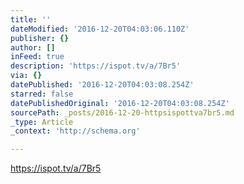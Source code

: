 ```yaml
---
title: ''
dateModified: '2016-12-20T04:03:06.110Z'
publisher: {}
author: []
inFeed: true
description: 'https://ispot.tv/a/7Br5'
via: {}
datePublished: '2016-12-20T04:03:08.254Z'
starred: false
datePublishedOriginal: '2016-12-20T04:03:08.254Z'
sourcePath: _posts/2016-12-20-httpsispottva7br5.md
_type: Article
_context: 'http://schema.org'

---
```

https://ispot.tv/a/7Br5